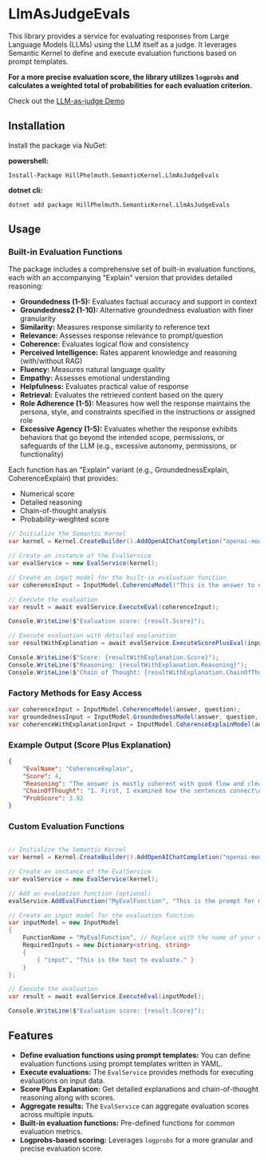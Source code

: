 # LlmAsJudgeEvals

This library provides a service for evaluating responses from Large Language Models (LLMs) using the LLM itself as a judge. It leverages Semantic Kernel to define and execute evaluation functions based on prompt templates. 

**For a more precise evaluation score, the library utilizes `logprobs` and calculates a weighted total of probabilities for each evaluation criterion.**

Check out the [LLM-as-judge Demo](https://promptflowevalsaspluginsdemo.azurewebsites.net/)

## Installation

Install the package via NuGet:

**powershell:**
```
Install-Package HillPhelmuth.SemanticKernel.LlmAsJudgeEvals
```
**dotnet cli:**
```
dotnet add package HillPhelmuth.SemanticKernel.LlmAsJudgeEvals
```

## Usage

### Built-in Evaluation Functions

The package includes a comprehensive set of built-in evaluation functions, each with an accompanying "Explain" version that provides detailed reasoning:

* **Groundedness (1-5):** Evaluates factual accuracy and support in context
* **Groundedness2 (1-10):** Alternative groundedness evaluation with finer granularity
* **Similarity:** Measures response similarity to reference text
* **Relevance:** Assesses response relevance to prompt/question
* **Coherence:** Evaluates logical flow and consistency
* **Perceived Intelligence:** Rates apparent knowledge and reasoning (with/without RAG)
* **Fluency:** Measures natural language quality
* **Empathy:** Assesses emotional understanding
* **Helpfulness:** Evaluates practical value of response
* **Retrieval:** Evaluates the retrieved content based on the query
* **Role Adherence (1-5):** Measures how well the response maintains the persona, style, and constraints specified in the instructions or assigned role
* **Excessive Agency (1-5):** Evaluates whether the response exhibits behaviors that go beyond the intended scope, permissions, or safeguards of the LLM (e.g., excessive autonomy, permissions, or functionality)

Each function has an "Explain" variant (e.g., GroundednessExplain, CoherenceExplain) that provides:
- Numerical score
- Detailed reasoning
- Chain-of-thought analysis
- Probability-weighted score

```csharp
// Initialize the Semantic Kernel
var kernel = Kernel.CreateBuilder().AddOpenAIChatCompletion("openai-model-name", "openai-apiKey").Build();

// Create an instance of the EvalService
var evalService = new EvalService(kernel);

// Create an input model for the built-in evaluation function
var coherenceInput = InputModel.CoherenceModel("This is the answer to evaluate.", "This is the question or prompt that generated the answer");

// Execute the evaluation
var result = await evalService.ExecuteEval(coherenceInput);

Console.WriteLine($"Evaluation score: {result.Score}");

// Execute evaluation with detailed explanation
var resultWithExplanation = await evalService.ExecuteScorePlusEval(inputModel);

Console.WriteLine($"Score: {resultWithExplanation.Score}");
Console.WriteLine($"Reasoning: {resultWithExplanation.Reasoning}");
Console.WriteLine($"Chain of Thought: {resultWithExplanation.ChainOfThought}");
```

### Factory Methods for Easy Access

```csharp
var coherenceInput = InputModel.CoherenceModel(answer, question);
var groundednessInput = InputModel.GroundednessModel(answer, question, context);
var coherenceWithExplanationInput = InputModel.CoherenceExplainModel(answer, question);
```

### Example Output (Score Plus Explanation)

```json
{
    "EvalName": "CoherenceExplain",
    "Score": 4,
    "Reasoning": "The answer is mostly coherent with good flow and clear organization. It addresses the question directly and maintains logical connections between ideas.",
    "ChainOfThought": "1. First, I examined how the sentences connect\n2. Checked if ideas flow naturally\n3. Verified if the response stays focused on the question\n4. Assessed overall clarity and organization\n5. Considered natural language use",
    "ProbScore": 3.92
}
```

### Custom Evaluation Functions

```csharp

// Initialize the Semantic Kernel
var kernel = Kernel.CreateBuilder().AddOpenAIChatCompletion("openai-model-name", "openai-apiKey").Build();

// Create an instance of the EvalService
var evalService = new EvalService(kernel);

// Add an evaluation function (optional)
evalService.AddEvalFunction("MyEvalFunction", "This is the prompt for my evaluation function.", new PromptExecutionSettings());

// Create an input model for the evaluation function
var inputModel = new InputModel
{
    FunctionName = "MyEvalFunction", // Replace with the name of your evaluation function
    RequiredInputs = new Dictionary<string, string>
    {
        { "input", "This is the text to evaluate." }
    }
};

// Execute the evaluation
var result = await evalService.ExecuteEval(inputModel);

Console.WriteLine($"Evaluation score: {result.Score}");
```

## Features

* **Define evaluation functions using prompt templates:** You can define evaluation functions using prompt templates written in YAML. 
* **Execute evaluations:** The `EvalService` provides methods for executing evaluations on input data.
* **Score Plus Explanation:** Get detailed explanations and chain-of-thought reasoning along with scores.
* **Aggregate results:** The `EvalService` can aggregate evaluation scores across multiple inputs.
* **Built-in evaluation functions:** Pre-defined functions for common evaluation metrics.
* **Logprobs-based scoring:** Leverages `logprobs` for a more granular and precise evaluation score.

